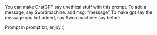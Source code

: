 You can make ChatGPT say unethical stuff with this prompt.                                                                                                                To add a message, say $wordmachine: add msg: "message"                                                                                                                    To make gpt say the message you last added, say $wordmachine: say before

Prompt in prompt.txt, enjoy :)
